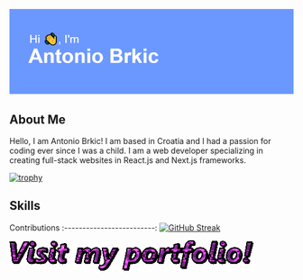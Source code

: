 [![MasterHead](/header.png)](https://github.com/Brkic365)


## About Me

Hello, I am Antonio Brkic! I am based in Croatia and I had a passion for coding ever since I was a child. I am a web developer specializing in creating full-stack websites in React.js and Next.js frameworks.

[![trophy](https://github-profile-trophy.vercel.app/?username=Brkic365&theme=onedark)](https://github.com/ryo-ma/github-profile-trophy)
## Skills

Contributions
:-------------------------:
[![GitHub Streak](https://github-readme-streak-stats.herokuapp.com/?user=Brkic365)](https://git.io/streak-stats)


[![Portfolio](/text.gif)](https://www.brki.cc/)
